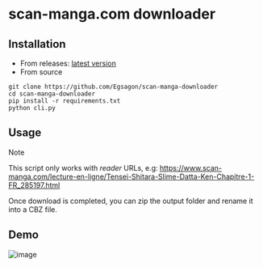 # scan-manga.com downloader

## Installation

- From releases: [latest version](https://github.com/Egsagon/scan-manga-downloader/releases)
- From source
```
git clone https://github.com/Egsagon/scan-manga-downloader
cd scan-manga-downloader
pip install -r requirements.txt
python cli.py
```

## Usage

> [!NOTE]
> This script only works with *reader* URLs, e.g: https://www.scan-manga.com/lecture-en-ligne/Tensei-Shitara-Slime-Datta-Ken-Chapitre-1-FR_285197.html

Once download is completed, you can zip the output folder and rename it into a CBZ file.

## Demo

![image](https://github.com/Egsagon/scan-manga-downloader/assets/83862309/de7af099-d45b-4399-b27d-20b89bd8459d)

